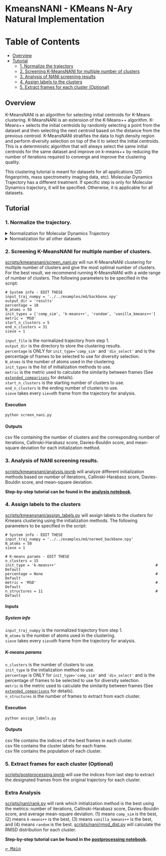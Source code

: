 # KmeansNANI - KMeans N-Ary Natural Implementation

Table of Contents
=================
- [Overview](#overview)
- [Tutorial](#tutorial)
    - [1. Normalize the trajectory](#1-normalize-the-trajectory)
    - [2. Screening K-MeansNANI for multiple number of clusters](#2-screening-k-meansnani-for-multiple-number-of-clusters)
    - [3. Analysis of NANI screening results](#3-analysis-of-nani-screening-results)
    - [4. Assign labels to the clusters](#4-assign-labels-to-the-clusters)
    - [5. Extract frames for each cluster (Optional)](#5-extract-frames-for-each-cluster-optional)

## Overview
K-MeansNANI is an algorithm for selecting initial centroids for K-Means clustering. K-MeansNANI is an extension of the K-Means++ algorithm. K-Means++ selects the initial centroids by randomly selecting a point from the dataset and then selecting the next centroid based on the distance from the previous centroid. K-MeansNANI stratifies the data to high density region and perform diversity selection on top of the it to select the initial centroids. This is a deterministic algorithm that will always select the same initial centroids for the same dataset and improve on k-means++ by reducing the number of iterations required to converge and improve the clustering quality.

This clustering tutorial is meant for datasets for all applications (2D fingerprints, mass spectrometry imaging data, etc). Molecular Dynamics Trajectory has a different treatment. If specific step is only for Molecular Dynamics trajectory, it will be specified. Otherwise, it is applicable for all datasets.

## Tutorial
### 1. Normalize the trajectory.
<details>
<summary>Normalization for Molecular Dynamics Trajectory</summary>

Prepare a valid topology file (e.g. `.pdb`, `.prmtop`), trajectory file (e.g. `.dcd`, `.nc`), and the atom selection. This step will convert a Molecular Dynamics trajectory to a numpy ndarray.  

**Step-by-step tutorial can be found in the [scripts/inputs/preprocessing.ipynb](../scripts/inputs/preprocessing.ipynb).**
</details>

<details>
<summary>Normalization for all other datasets</summary>

[**scripts/inputs/normalize.py**](../scripts/inputs/normalize.py) will normalize the dataset. The following parameters to be specified in the script:

    # System info - EDIT THESE
    data_file = '../examples/2D/blob_disk.csv'
    array = np.genfromtxt(data_file, delimiter=',')
    output_base_name = '../examples/2D/blob_normed'

#### Inputs
##### System info
`data_file` is your input file. 
`array` is the array from the loaded dataset. This step can be changed according to the type of file format you have. However, `array` must be an array-like in the shape (number of samples, number of features).
`output_base_name` is output base name
</details>

### 2. Screening K-MeansNANI for multiple number of clusters.
[scripts/kmeansnani/screen_nani.py](../scripts/kmeansnani/screen_nani.py) will run K-MeansNANI clustering for multiple number of clusters and give the most optimal number of clusters. For the best result, we recommend running K-MeansNANI with a wide range of number of clusters. The following parameters to be specified in the script:

    # System info - EDIT THESE
    input_traj_numpy = '../../examples/md/backbone.npy'
    output_dir = 'results'                                      
    percentage = 10
    N_atoms = 50
    init_types = ['comp_sim', 'k-means++', 'random', 'vanilla_kmeans++']
    metric = 'MSD'
    start_n_clusters = 5
    end_n_clusters = 31
    sieve = 1

`input_file` is the normalized trajectory from step 1. <br>
`output_dir` is the directory to store the clustering results. <br>
`percentage` is ONLY for `init_type='comp_sim'` and `'div_select'` and is the percentage of frames to be selected to use for diversity selection. <br>
`N_atoms` is the number of atoms used in the clustering. <br>
`init_types` is the list of initialization methods to use. <br>
`metric` is the metric used to calculate the similarity between frames (See [`extended_comparisons`](../src/tools/bts.py) for details). <br>
`start_n_clusters` is the starting number of clusters to use. <br>
`end_n_clusters` is the ending number of clusters to use. <br>
`sieve` takes every `sieve`th frame from the trajectory for analysis. <br>

#### Execution
```bash
python screen_nani.py
```

#### Outputs
csv file containing the number of clusters and the corresponding number of iterations, Callinski-Harabasz score, Davies-Bouldin score, and mean-square deviation for each initialization method. 

### 3. Analysis of NANI screening results.
[scripts/kmeansnani/analysis.ipynb](../scripts/kmeansnani/analysis.ipynb) will analyze different initialization methods based on number of iterations, Callinski-Harabasz score, Davies-Bouldin score, and mean-square deviation.

**Step-by-step tutorial can be found in the [analysis notebook](../scripts/kmeansnani/analysis.ipynb).**

### 4. Assign labels to the clusters
[scripts/kmeansnani/assign_labels.py](../scripts/kmeansnani/assign_labels.py) will assign labels to the clusters for Kmeans clustering using the initialization methods. 
The following parameters to be specified in the script:

    # System info - EDIT THESE
    input_traj_numpy = '../../examples/md/normed_backbone.npy'
    N_atoms = 50
    sieve = 1

    # K-means params - EDIT THESE
    n_clusters = 15
    init_type = 'k-means++'                                             # Default
    percentage = None                                                   # Default
    metric = 'MSD'                                                      # Default
    n_structures = 11                                                   # Default

#### Inputs
##### System info
`input_traj_numpy` is the normalized trajectory from step 1. <br>
`N_atoms` is the number of atoms used in the clustering. <br>
`sieve` takes every `sieve`th frame from the trajectory for analysis. <br>

##### K-means params
`n_clusters` is the number of clusters to use. <br>
`init_type` is the initialization method to use. <br>
`percentage` is ONLY for `init_type='comp_sim'` and `'div_select'` and is the percentage of frames to be selected to use for diversity selection. <br>
`metric` is the metric used to calculate the similarity between frames (See [`extended_comparisons`](../src/tools/bts.py) for details). <br>
`n_structures` is the number of frames to extract from each cluster. 

#### Execution
```bash
python assign_labels.py
```

#### Outputs
csv file contains the indices of the best frames in each cluster. <br>
csv file contains the cluster labels for each frame. <br>
csv file contains the population of each cluster. <br>

### 5. Extract frames for each cluster (Optional)
[scripts/postprocessing.ipynb](../scripts/postprocessing.ipynb) will use the indices from last step to extract the designated frames from the original trajectory for each cluster.


### Extra Analysis
[scripts/nani/rank.py](../scripts/nani/rank.py) will rank which initialization method is the best using the metrics: number of iterations, Callinski-Harabasz score, Davies-Bouldin score, and average mean-square deviation. (1) means `comp_sim` is the best, (2) means `k-means++` is the best, (3) means `vanilla_kmeans++` is the best, and (4) means `random` is the best.
[scripts/nani/rmsd_dist.py](../scripts/nani/rmsd_dist.py) will calculate the RMSD distribution for each cluster.

**Step-by-step tutorial can be found in the [postprocessing notebook](../scripts/postprocessing.ipynb).**

<kbd> [↩️ Main](../README.md) </kbd>